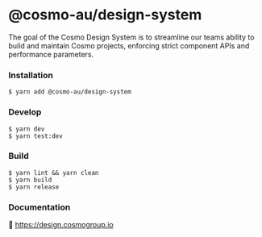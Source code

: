 # @cosmo-au/design-system

The goal of the Cosmo Design System is to streamline our teams ability to build and maintain Cosmo projects, enforcing strict component APIs and performance parameters.

### Installation

    $ yarn add @cosmo-au/design-system

### Develop

    $ yarn dev
    $ yarn test:dev

### Build

    $ yarn lint && yarn clean
    $ yarn build
    $ yarn release

### Documentation

🧃 https://design.cosmogroup.io

